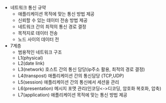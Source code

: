 - 네트워크 통신 규약
	- 애플리케이션 목적에 맞는 통신 방법 제공
	- 신뢰할 수 있는 데이터 전송 방법 제공
	- 네트워크 간의 최적의 통신 경로 결정
	- 목적지로 데이터 전송
	- 노드 사이의 데이터 전
- 7계층
	- 범용적인 네트워크 구조
	- L1(physical)
	- L2(date link) 
	- L3(network) 호스트 간의 통신 담당(ip주소 활용, 최적의 경로 결정)
	- L4(transpost) 애플리케이션 간의 통신담당 (TCP,UDP)
	- L5(session) 애플리케이션 간의 통신에서 세션을 관리
	- L6(presentation) 메시지 포맷 관리(인코딩<->디코딩, 암호화 복호화, 압축)
	- L7(application) 애플리케이션 목적에 맞는 통신 방법 제공